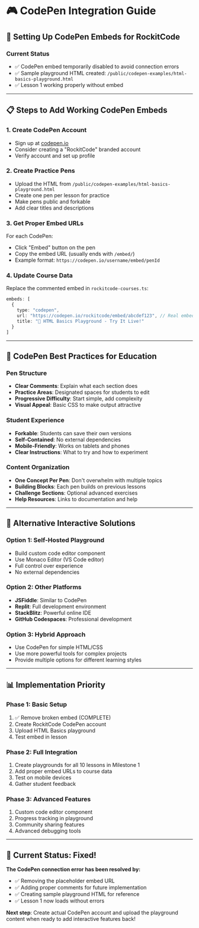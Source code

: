 # 🎮 CodePen Integration Guide

## 🔧 **Setting Up CodePen Embeds for RockitCode**

### **Current Status**
- ✅ CodePen embed temporarily disabled to avoid connection errors
- ✅ Sample playground HTML created: `/public/codepen-examples/html-basics-playground.html`
- ✅ Lesson 1 working properly without embed

---

## 📋 **Steps to Add Working CodePen Embeds**

### **1. Create CodePen Account**
- Sign up at [codepen.io](https://codepen.io)
- Consider creating a "RockitCode" branded account
- Verify account and set up profile

### **2. Create Practice Pens**
- Upload the HTML from `/public/codepen-examples/html-basics-playground.html`
- Create one pen per lesson for practice
- Make pens public and forkable
- Add clear titles and descriptions

### **3. Get Proper Embed URLs**
For each CodePen:
- Click "Embed" button on the pen
- Copy the embed URL (usually ends with `/embed/`)
- Example format: `https://codepen.io/username/embed/penId`

### **4. Update Course Data**
Replace the commented embed in `rockitcode-courses.ts`:
```typescript
embeds: [
  {
    type: "codepen",
    url: "https://codepen.io/rockitcode/embed/abcdef123", // Real embed URL
    title: "🚀 HTML Basics Playground - Try It Live!"
  }
]
```

---

## 🎯 **CodePen Best Practices for Education**

### **Pen Structure**
- **Clear Comments**: Explain what each section does
- **Practice Areas**: Designated spaces for students to edit
- **Progressive Difficulty**: Start simple, add complexity
- **Visual Appeal**: Basic CSS to make output attractive

### **Student Experience**
- **Forkable**: Students can save their own versions
- **Self-Contained**: No external dependencies
- **Mobile-Friendly**: Works on tablets and phones
- **Clear Instructions**: What to try and how to experiment

### **Content Organization**
- **One Concept Per Pen**: Don't overwhelm with multiple topics
- **Building Blocks**: Each pen builds on previous lessons
- **Challenge Sections**: Optional advanced exercises
- **Help Resources**: Links to documentation and help

---

## 🚀 **Alternative Interactive Solutions**

### **Option 1: Self-Hosted Playground**
- Build custom code editor component
- Use Monaco Editor (VS Code editor)
- Full control over experience
- No external dependencies

### **Option 2: Other Platforms**
- **JSFiddle**: Similar to CodePen
- **Replit**: Full development environment
- **StackBlitz**: Powerful online IDE
- **GitHub Codespaces**: Professional development

### **Option 3: Hybrid Approach**
- Use CodePen for simple HTML/CSS
- Use more powerful tools for complex projects
- Provide multiple options for different learning styles

---

## 📊 **Implementation Priority**

### **Phase 1: Basic Setup**
1. ✅ Remove broken embed (COMPLETE)
2. Create RockitCode CodePen account
3. Upload HTML Basics playground
4. Test embed in lesson

### **Phase 2: Full Integration**
1. Create playgrounds for all 10 lessons in Milestone 1
2. Add proper embed URLs to course data
3. Test on mobile devices
4. Gather student feedback

### **Phase 3: Advanced Features**
1. Custom code editor component
2. Progress tracking in playground
3. Community sharing features
4. Advanced debugging tools

---

## 🎉 **Current Status: Fixed!**

**The CodePen connection error has been resolved by:**
- ✅ Removing the placeholder embed URL
- ✅ Adding proper comments for future implementation
- ✅ Creating sample playground HTML for reference
- ✅ Lesson 1 now loads without errors

**Next step**: Create actual CodePen account and upload the playground content when ready to add interactive features back!
